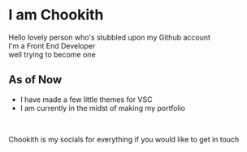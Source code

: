 # I am Chookith
Hello lovely person who's stubbled upon my Github account <br>
I'm a Front End Developer <br>
   well trying to become one
## As of Now
- I have made a few little themes for VSC
- I am currently in the midst of making my portfolio
<br>


Chookith is my socials for everything if you would like to get in touch

